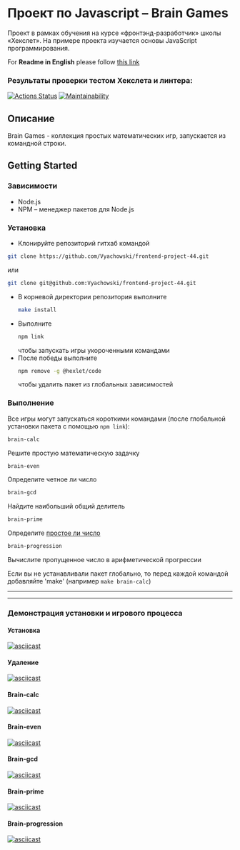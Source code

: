 # Проект по Javascript – Brain Games

Проект в рамках обучения на курсе «фронтэнд-разработчик» школы «Хекслет». На примере проекта изучается основы JavaScript программирования. 

For **Readme in English** please follow [this link](https://github.com/Vyachowski/frontend-project-44/blob/main/README.md)

### Результаты проверки тестом Хекслета и линтера:
[![Actions Status](https://github.com/Vyachowski/frontend-project-44/workflows/hexlet-check/badge.svg)](https://github.com/Vyachowski/frontend-project-44/actions)
[![Maintainability](https://api.codeclimate.com/v1/badges/e48cef0b51bc1ff7be5c/maintainability)](https://codeclimate.com/github/Vyachowski/frontend-project-44/maintainability)

## Описание

Brain Games - коллекция простых математических игр, запускается из командной строки.

## Getting Started

### Зависимости

* Node.js
* NPM – менеджер пакетов для Node.js

### Установка

* Клонируйте репозиторий гитхаб командой 
```sh
git clone https://github.com/Vyachowski/frontend-project-44.git
```

или 

```sh 
git clone git@github.com:Vyachowski/frontend-project-44.git
```
* В корневой директории репозитория выполните 
  ```sh
  make install
  ```
* Выполните 
  ```sh
  npm link
  ```
  чтобы запускать игры укороченными командами
* После победы выполните 
  ```sh
  npm remove -g @hexlet/code
  ```
  чтобы удалить пакет из глобальных зависимостей

### Выполнение

Все игры могут запускаться короткими командами (после глобальной установки пакета с помощью ```npm link```):
```sh
brain-calc
```
Решите простую математическую задачку
```sh
brain-even
```
Определите четное ли число
```sh
brain-gcd
```
Найдите наибольший общий делитель
```sh
brain-prime
```
Определите [простое ли число](https://ru.wikipedia.org/wiki/Простое_число)
```sh
brain-progression
```
Вычислите пропущенное число в арифметической прогрессии

Если вы не устанавливали пакет глобально, то перед каждой командой добавляйте 'make' (например ```make brain-calc```)

___

___

### Демонстрация установки и игрового процесса

#### Установка

[![asciicast](https://asciinema.org/a/DNX1sRhJFOkFixH5TRhWASezd.svg)](https://asciinema.org/a/DNX1sRhJFOkFixH5TRhWASezd)

#### Удаление

[![asciicast](https://asciinema.org/a/570133.svg)](https://asciinema.org/a/570133)

#### Brain-calc

[![asciicast](https://asciinema.org/a/570068.svg)](https://asciinema.org/a/570068)

#### Brain-even

[![asciicast](https://asciinema.org/a/570072.svg)](https://asciinema.org/a/570072)

#### Brain-gcd

[![asciicast](https://asciinema.org/a/570073.svg)](https://asciinema.org/a/570073)

#### Brain-prime

[![asciicast](https://asciinema.org/a/570128.svg)](https://asciinema.org/a/570128)

#### Brain-progression

[![asciicast](https://asciinema.org/a/570129.svg)](https://asciinema.org/a/570129)